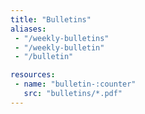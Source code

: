 ```yaml
---
title: "Bulletins"
aliases:
 - "/weekly-bulletins"
 - "/weekly-bulletin"
 - "/bulletin"

resources: 
 - name: "bulletin-:counter" 
   src: "bulletins/*.pdf"
---
```


